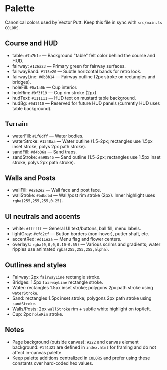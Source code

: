 # Palette

Canonical colors used by Vector Putt. Keep this file in sync with `src/main.ts` `COLORS`.

## Course and HUD
- table: `#7a7b1e` — Background "table" felt color behind the course and HUD.
- fairway: `#126a23` — Primary green for fairway surfaces.
- fairwayBand: `#115e20` — Subtle horizontal bands for retro look.
- fairwayLine: `#0b3b14` — Fairway outline (2px stroke on rectangles and bridges).
- holeFill: `#0a1a0b` — Cup interior.
- holeRim: `#0f3f19` — Cup rim stroke (2px).
- hudText: `#111111` — HUD text on mustard table background.
- hudBg: `#0d1f10` — Reserved for future HUD panels (currently HUD uses table background).

## Terrain
- waterFill: `#1f6dff` — Water bodies.
- waterStroke: `#1348aa` — Water outline (1.5–2px; rectangles use 1.5px inset stroke, polys 2px path stroke).
- sandFill: `#d4b36a` — Sand traps.
- sandStroke: `#a98545` — Sand outline (1.5–2px; rectangles use 1.5px inset stroke, polys 2px path stroke).

## Walls and Posts
- wallFill: `#e2e2e2` — Wall face and post face.
- wallStroke: `#bdbdbd` — Wall/post rim stroke (2px). Inner highlight uses `rgba(255,255,255,0.25)`.

## UI neutrals and accents
- white: `#ffffff` — General UI text/buttons, ball fill, menu labels.
- lightGray: `#cfd2cf` — Button borders (non-hover), putter shaft, etc.
- accentRed: `#d11e2a` — Menu flag and flower centers.
- overlays: `rgba(0,0,0,0.10–0.65)` — Various scrims and gradients; water ripples use animated `rgba(255,255,255,alpha)`.

## Outlines and styles
- Fairway: 2px `fairwayLine` rectangle stroke.
- Bridges: 1.5px `fairwayLine` rectangle stroke.
- Water: rectangles 1.5px inset stroke; polygons 2px path stroke using `waterStroke`.
- Sand: rectangles 1.5px inset stroke; polygons 2px path stroke using `sandStroke`.
- Walls/Posts: 2px `wallStroke` rim + subtle white highlight on top/left.
- Cup: 2px `holeRim` stroke.

## Notes
- Page background (outside canvas): `#222` and canvas element background: `#1f4d21` are defined in `index.html` for framing and do not affect in-canvas palette.
- Keep palette additions centralized in `COLORS` and prefer using these constants over hard-coded hex values.
